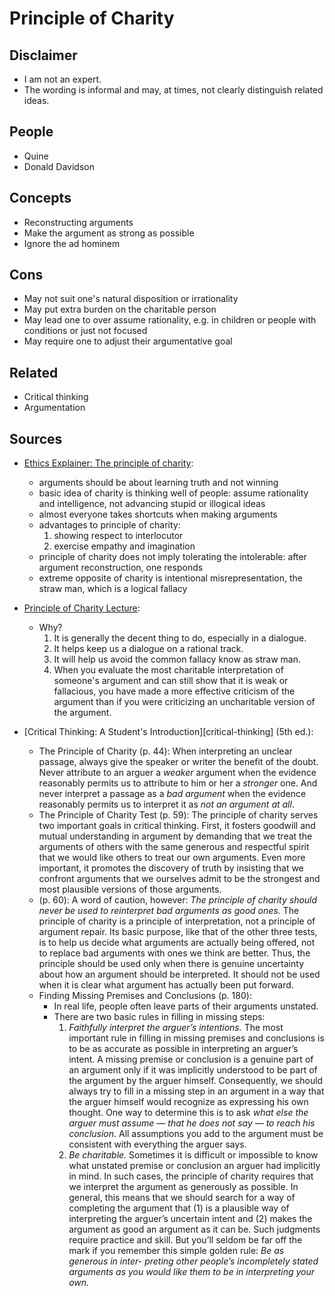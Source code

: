 # Principle of Charity

## Disclaimer

* I am not an expert.
* The wording is informal and may, at times, not clearly distinguish related
  ideas.

## People

* Quine
* Donald Davidson

## Concepts

* Reconstructing arguments
* Make the argument as strong as possible
* Ignore the ad hominem

## Cons

* May not suit one's natural disposition or irrationality
* May put extra burden on the charitable person
* May lead one to over assume rationality, e.g. in children or people with conditions or just not focused
* May require one to adjust their argumentative goal

## Related

* Critical thinking
* Argumentation

## Sources

* [Ethics Explainer: The principle of charity][ethic-explainer]:
  - arguments should be about learning truth and not winning
  - basic idea of charity is thinking well of people: assume rationality and
    intelligence, not advancing stupid or illogical ideas
  - almost everyone takes shortcuts when making arguments
  - advantages to principle of charity:
    1. showing respect to interlocutor
    2. exercise empathy and imagination
  - principle of charity does not imply tolerating the intolerable: after
    argument reconstruction, one responds
  - extreme opposite of charity is intentional misrepresentation, the straw man,
    which is a logical fallacy

* [Principle of Charity Lecture][charity-lecture]:
  - Why?
    1. It is generally the decent thing to do, especially in a dialogue.
    2. It helps keep us a dialogue on a rational track.
    3. It will help us avoid the common fallacy know as straw man.
    4. When you evaluate the most charitable interpretation of someone's
       argument and can still show that it is weak or fallacious, you have made
       a more effective criticism of the argument than if you were criticizing
       an uncharitable version of the argument.

* [Critical Thinking: A Student's Introduction][critical-thinking] (5th ed.):
  - The Principle of Charity (p. 44): When interpreting an unclear passage,
    always give the speaker or writer the benefit of the doubt. Never attribute
    to an arguer a _weaker_ argument when the evidence reasonably permits us to
    attribute to him or her a _stronger_ one. And never interpret a passage as a
    _bad argument_ when the evidence reasonably permits us to interpret it as
    _not an argument at all_.
  - The Principle of Charity Test (p. 59): The principle of charity serves two
    important goals in critical thinking. First, it fosters goodwill and mutual
    understanding in argument by demanding that we treat the arguments of others
    with the same generous and respectful spirit that we would like others to
    treat our own arguments. Even more important, it promotes the discovery of
    truth by insisting that we confront arguments that we ourselves admit to be
    the strongest and most plausible versions of those arguments.
  - (p. 60): A word of caution, however: _The principle of charity should never
    be used to reinterpret bad arguments as good ones._ The principle of charity
    is a principle of interpretation, not a principle of argument repair. Its
    basic purpose, like that of the other three tests, is to help us decide what
    arguments are actually being offered, not to replace bad arguments with ones
    we think are better. Thus, the principle should be used only when there is
    genuine uncertainty about how an argument should be interpreted. It should
    not be used when it is clear what argument has actually been put forward.
  - Finding Missing Premises and Conclusions (p. 180):
    - In real life, people often leave parts of their arguments unstated.
    - There are two basic rules in filling in missing steps:
      1. _Faithfully interpret the arguer’s intentions._ The most important rule
         in filling in missing premises and conclusions is to be as accurate as
         possible in interpreting an arguer’s intent. A missing premise or
         conclusion is a genuine part of an argument only if it was implicitly
         understood to be part of the argument by the arguer himself.
         Consequently, we should always try to fill in a missing step in an
         argument in a way that the arguer himself would recognize as expressing
         his own thought. One way to determine this is to ask _what else the
         arguer must assume — that he does not say — to reach his conclusion_.
         All assumptions you add to the argument must be consistent with
         everything the arguer says.
      2. _Be charitable._ Sometimes it is difficult or impossible to know what
         unstated premise or conclusion an arguer had implicitly in mind. In
         such cases, the principle of charity requires that we interpret the
         argument as generously as possible. In general, this means that we
         should search for a way of completing the argument that (1) is a
         plausible way of interpreting the arguer’s uncertain intent and (2)
         makes the argument as good an argument as it can be. Such judgments
         require practice and skill. But you’ll seldom be far off the mark if
         you remember this simple golden rule: _Be as generous in inter- preting
         other people’s incompletely stated arguments as you would like them to
         be in interpreting your own._

[ethic-explainer]: https://ethics.org.au/ethics-explainer-the-principle-of-charity/
[charity-lecture]: https://www.youtube.com/watch?v=Fyr67vd4VH8
